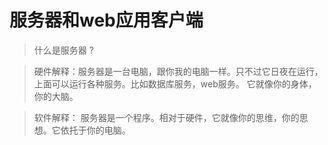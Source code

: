 # 服务器和web应用客户端
> 什么是服务器  ?

> 硬件解释：服务器是一台电脑，跟你我的电脑一样。只不过它日夜在运行，上面可以运行各种服务。比如数据库服务，web服务。 它就像你的身体，你的大脑。 

> 软件解释： 服务器是一个程序。相对于硬件，它就像你的思维，你的思想。它依托于你的电脑。
